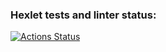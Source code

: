 ### Hexlet tests and linter status:
[![Actions Status](https://github.com/amd-9/rails-project-66/actions/workflows/hexlet-check.yml/badge.svg)](https://github.com/amd-9/rails-project-66/actions)